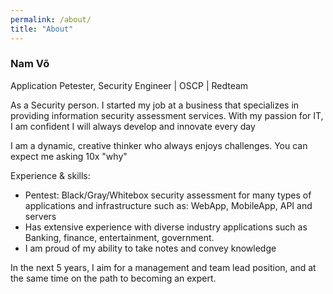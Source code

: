 ```yaml
---
permalink: /about/
title: "About"
---
```


### Nam Võ

Application Petester, Security Engineer | OSCP | Redteam

As a Security person. I started my job at a business that specializes in providing information security assessment services. With my passion for IT, I am confident I will always develop and innovate every day

I am a dynamic, creative thinker who always enjoys challenges. You can expect me asking 10x "why"

Experience & skills:
- Pentest: Black/Gray/Whitebox security assessment for many types of applications and infrastructure such as: WebApp, MobileApp, API and servers
- Has extensive experience with diverse industry applications such as Banking, finance, entertainment, government.
- I am proud of my ability to take notes and convey knowledge

In the next 5 years, I aim for a management and team lead position, and at the same time on the path to becoming an expert.
